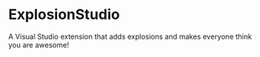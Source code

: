 # ExplosionStudio
A Visual Studio extension that adds explosions and makes everyone think you are awesome!

